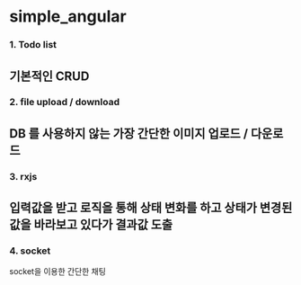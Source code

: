 # simple_angular

### 1. Todo list
기본적인 CRUD
----

### 2. file upload / download
DB 를 사용하지 않는 가장 간단한 이미지 업로드 / 다운로드
----

### 3. rxjs
입력값을 받고 로직을 통해 상태 변화를 하고 상태가 변경된 값을 바라보고 있다가 결과값 도출
----

### 4. socket
socket을 이용한 간단한 채팅
